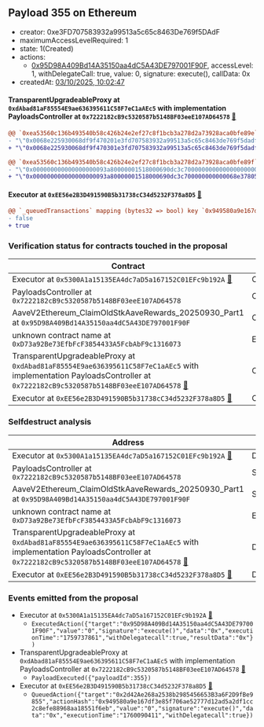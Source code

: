 ## Payload 355 on Ethereum

- creator: 0xe3FD707583932a99513a5c65c8463De769f5DAdF
- maximumAccessLevelRequired: 1
- state: 1(Created)
- actions:
  - [0x95D98A409Bd14A35150aa4dC5A43DE797001F90F](https://etherscan.io/address/0x95D98A409Bd14A35150aa4dC5A43DE797001F90F), accessLevel: 1, withDelegateCall: true, value: 0, signature: execute(), callData: 0x
- createdAt: [03/10/2025, 10:02:47](https://etherscan.io/tx/0x8fb99641f9b395020e67fd9cb52090e0fc5ccb1359d2d7c2a52c15b7816fd527)

#### TransparentUpgradeableProxy at `0xdAbad81aF85554E9ae636395611C58F7eC1aAEc5` with implementation PayloadsController at `0x7222182cB9c5320587b5148BF03eeE107AD64578` [:ghost:](https://github.com/bgd-labs/aave-address-book  "GovernanceV3Ethereum.PAYLOADS_CONTROLLER")

```diff
@@ `0xea53560c136b493540b58c426b24e2ef27c8f1bcb3a278d2a73928aca0bfe89e` raw  @@
- "\"0x0068e225930068df9f470201e3fd707583932a99513a5c65c8463de769f5dadf\""
+ "\"0x0068e225930068df9f470301e3fd707583932a99513a5c65c8463de769f5dadf\""

@@ `0xea53560c136b493540b58c426b24e2ef27c8f1bcb3a278d2a73928aca0bfe89f` raw  @@
- "\"0x000000000000000000093a80000001518000690dc3c700000000000000000000\""
+ "\"0x000000000000000000093a80000001518000690dc3c700000000000068e37805\""

```
#### Executor at `0xEE56e2B3D491590B5b31738cC34d5232F378a8D5` [:ghost:](https://github.com/bgd-labs/aave-address-book  "AaveGovernanceV2.SHORT_EXECUTOR")

```diff
@@ `_queuedTransactions` mapping (bytes32 => bool) key `0x949580a9e167df3e85f706ae52777d12ad5a2df1cc2c8efe88968aa18551f6eb` @@
- false
+ true

```
### Verification status for contracts touched in the proposal

| Contract | Status |
|---------|------------|
| Executor at `0x5300A1a15135EA4dc7aD5a167152C01EFc9b192A` [:ghost:](https://github.com/bgd-labs/aave-address-book  "AaveV2Ethereum.POOL_ADMIN") | Contract |
| PayloadsController at `0x7222182cB9c5320587b5148BF03eeE107AD64578` | Contract |
| AaveV2Ethereum_ClaimOldStkAaveRewards_20250930_Part1 at `0x95D98A409Bd14A35150aa4dC5A43DE797001F90F` | Contract |
| unknown contract name at `0xD73a92Be73EfbFcF3854433A5FcbAbF9c1316073` | EOA |
| TransparentUpgradeableProxy at `0xdAbad81aF85554E9ae636395611C58F7eC1aAEc5` with implementation PayloadsController at `0x7222182cB9c5320587b5148BF03eeE107AD64578` [:ghost:](https://github.com/bgd-labs/aave-address-book  "GovernanceV3Ethereum.PAYLOADS_CONTROLLER") | Contract |
| Executor at `0xEE56e2B3D491590B5b31738cC34d5232F378a8D5` [:ghost:](https://github.com/bgd-labs/aave-address-book  "AaveGovernanceV2.SHORT_EXECUTOR") | Contract |

### Selfdestruct analysis

| Address | Result |
|---------|------------|
| Executor at `0x5300A1a15135EA4dc7aD5a167152C01EFc9b192A` [:ghost:](https://github.com/bgd-labs/aave-address-book  "AaveV2Ethereum.POOL_ADMIN") | DelegateCall |
| PayloadsController at `0x7222182cB9c5320587b5148BF03eeE107AD64578` | Safe |
| AaveV2Ethereum_ClaimOldStkAaveRewards_20250930_Part1 at `0x95D98A409Bd14A35150aa4dC5A43DE797001F90F` | Safe |
| unknown contract name at `0xD73a92Be73EfbFcF3854433A5FcbAbF9c1316073` | EOA |
| TransparentUpgradeableProxy at `0xdAbad81aF85554E9ae636395611C58F7eC1aAEc5` with implementation PayloadsController at `0x7222182cB9c5320587b5148BF03eeE107AD64578` [:ghost:](https://github.com/bgd-labs/aave-address-book  "GovernanceV3Ethereum.PAYLOADS_CONTROLLER") | DelegateCall |
| Executor at `0xEE56e2B3D491590B5b31738cC34d5232F378a8D5` [:ghost:](https://github.com/bgd-labs/aave-address-book  "AaveGovernanceV2.SHORT_EXECUTOR") | DelegateCall |

### Events emitted from the proposal

- Executor at `0x5300A1a15135EA4dc7aD5a167152C01EFc9b192A` [:ghost:](https://github.com/bgd-labs/aave-address-book  "AaveV2Ethereum.POOL_ADMIN")
  - `ExecutedAction({"target":"0x95D98A409Bd14A35150aa4dC5A43DE797001F90F","value":"0","signature":"execute()","data":"0x","executionTime":"1759737861","withDelegatecall":true,"resultData":"0x"})`
- TransparentUpgradeableProxy at `0xdAbad81aF85554E9ae636395611C58F7eC1aAEc5` with implementation PayloadsController at `0x7222182cB9c5320587b5148BF03eeE107AD64578` [:ghost:](https://github.com/bgd-labs/aave-address-book  "GovernanceV3Ethereum.PAYLOADS_CONTROLLER")
  - `PayloadExecuted({"payloadId":355})`
- Executor at `0xEE56e2B3D491590B5b31738cC34d5232F378a8D5` [:ghost:](https://github.com/bgd-labs/aave-address-book  "AaveGovernanceV2.SHORT_EXECUTOR")
  - `QueuedAction({"target":"0x2d42Ae268a2538b2985456653B3a6F2D9fBe9855","actionHash":"0x949580a9e167df3e85f706ae52777d12ad5a2df1cc2c8efe88968aa18551f6eb","value":"0","signature":"execute()","data":"0x","executionTime":"1760090411","withDelegatecall":true})`
